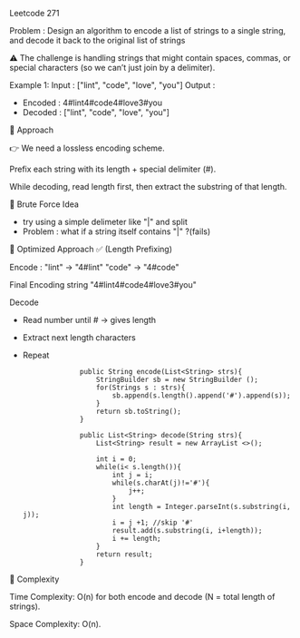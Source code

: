 Leetcode 271

Problem : Design an algorithm to encode a list of strings to a single string, and decode it back to the original list of strings

⚠️ The challenge is handling strings that might contain spaces, commas, or special characters (so we can’t just join by a delimiter).

Example 1:
Input : ["lint", "code", "love", "you"]
Output : 
- Encoded : 4#lint4#code4#love3#you
- Decoded : ["lint", "code", "love", "you"]

🔹 Approach

👉 We need a lossless encoding scheme.

Prefix each string with its length + special delimiter (#).

While decoding, read length first, then extract the substring of that length.

🔹 Brute Force Idea
- try using a simple delimeter like "|" and split
- Problem : what if a string itself contains "|" ?(fails)

🔹 Optimized Approach ✅ (Length Prefixing)

Encode :
"lint" -> "4#lint"
"code" -> "4#code"

Final Encoding string
"4#lint4#code4#love3#you"

Decode 
- Read number until # -> gives length
- Extract next length characters
- Repeat

                    public String encode(List<String> strs){
                        StringBuilder sb = new StringBuilder ();
                        for(Strings s : strs){
                            sb.append(s.length().append('#').append(s));
                        }
                        return sb.toString();
                    }

                    public List<String> decode(String strs){
                        List<String> result = new ArrayList <>();

                        int i = 0;
                        while(i< s.length()){
                            int j = i;
                            while(s.charAt(j)!='#'){
                                j++;
                            }
                            int length = Integer.parseInt(s.substring(i, j));
                            i = j +1; //skip '#'
                            result.add(s.substring(i, i+length));
                            i += length;
                        }
                        return result;
                    }

🔹 Complexity

Time Complexity: O(n) for both encode and decode (N = total length of strings).

Space Complexity: O(n).                 